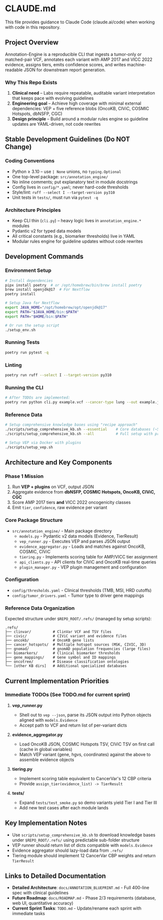 # CLAUDE.md

This file provides guidance to Claude Code (claude.ai/code) when working with code in this repository.

## Project Overview

Annotation-Engine is a reproducible CLI that ingests a tumor-only or matched-pair VCF, annotates each variant with AMP 2017 and VICC 2022 evidence, assigns tiers, emits confidence scores, and writes machine-readable JSON for downstream report generation.

### Why This Repo Exists
1. **Clinical need** – Labs require repeatable, auditable variant interpretation that keeps pace with evolving guidelines
2. **Engineering goal** – Achieve high coverage with minimal external dependencies: VEP + five reference blobs (OncoKB, CIViC, COSMIC Hotspots, dbNSFP, CGC)
3. **Design principle** – Build around a modular rules engine so guideline updates are YAML-driven, not code rewrites

## Stable Development Guidelines (Do NOT Change)

### Coding Conventions
* Python ≥ 3.10 – use `| None` unions, no `typing.Optional`
* One top-level package: `src/annotation_engine/`
* No inline comments; put explanatory text in module docstrings
* Config lives in `config/*.yaml`; never hard-code thresholds
* Style/lint: `ruff --select I --target-version py310`
* Unit tests in `tests/`, must run via `pytest -q`

### Architecture Principles
* Keep CLI thin (`cli.py`) – heavy logic lives in `annotation_engine.*` modules
* Pydantic v2 for typed data models
* All critical constants (e.g., biomarker thresholds) live in YAML
* Modular rules engine for guideline updates without code rewrites

## Development Commands

### Environment Setup
```bash
# Install dependencies
pipx install poetry  # or /opt/homebrew/bin/brew install poetry
brew install openjdk@17  # For Nextflow
poetry install

# Setup Java for Nextflow
export JAVA_HOME="/opt/homebrew/opt/openjdk@17"
export PATH="$JAVA_HOME/bin:$PATH"
export PATH="$HOME/bin:$PATH"

# Or run the setup script
./setup_env.sh
```

### Running Tests
```bash
poetry run pytest -q
```

### Linting
```bash
poetry run ruff --select I --target-version py310
```

### Running the CLI
```bash
# After TODOs are implemented:
poetry run python cli.py example.vcf --cancer-type lung --out example.json
```

### Reference Data
```bash
# Setup comprehensive knowledge bases using "recipe approach"
./scripts/setup_comprehensive_kb.sh --essential    # Core databases (~550MB)
./scripts/setup_comprehensive_kb.sh --all          # Full setup with prompts

# Setup VEP via Docker with plugins
./scripts/setup_vep.sh
```

## Architecture and Key Components

### Phase 1 Mission
1. Run **VEP + plugins** on VCF, output JSON
2. Aggregate evidence from **dbNSFP, COSMIC Hotspots, OncoKB, CIViC, CGC**
3. Score AMP 2017 tiers **and** VICC 2022 oncogenicity classes
4. Emit `tier`, `confidence`, raw evidence per variant

### Core Package Structure
- `src/annotation_engine/` - Main package directory
  - `models.py` - Pydantic v2 data models (Evidence, TierResult)
  - `vep_runner.py` - Executes VEP and parses JSON output
  - `evidence_aggregator.py` - Loads and matches against OncoKB, COSMIC, CIViC
  - `tiering.py` - Implements scoring table for AMP/VICC tier assignment
  - `api_clients.py` - API clients for CIViC and OncoKB real-time queries
  - `plugin_manager.py` - VEP plugin management and configuration

### Configuration
- `config/thresholds.yaml` - Clinical thresholds (TMB, MSI, HRD cutoffs)
- `config/tumor_drivers.yaml` - Tumor type to driver gene mappings

### Reference Data Organization
Expected structure under `$REPO_ROOT/.refs/` (managed by setup scripts):
```
.refs/
├── clinvar/          # ClinVar VCF and TSV files
├── civic/            # CIViC variant and evidence files
├── oncokb/           # OncoKB gene lists
├── cancer_hotspots/  # Multiple hotspot sources (MSK, CIVIC, 3D)
├── gnomad/           # gnomAD population frequencies (large files)
├── biomarkers/       # Clinical biomarker thresholds
├── gene_mappings/    # Gene symbol and ID mappings
├── oncotree/         # Disease classification ontologies
└── [other KB dirs]   # Additional specialized databases
```

## Current Implementation Priorities

### Immediate TODOs (See TODO.md for current sprint)

1. **vep_runner.py**
   * Shell out to `vep --json`, parse its JSON output into Python objects aligned with `models.Evidence`
   * Accept path to VCF and return list of per-variant dicts

2. **evidence_aggregator.py**
   * Load OncoKB JSON, COSMIC Hotspots TSV, CIViC TSV on first call (cache in global variables)
   * Match VEP variant (gene, hgvs, coordinates) against the above to assemble evidence objects

3. **tiering.py**
   * Implement scoring table equivalent to CancerVar's 12 CBP criteria
   * Provide `assign_tier(evidence_list) -> TierResult`

4. **tests/**
   * Expand `tests/test_smoke.py` so demo variants yield Tier I and Tier III
   * Add new test cases after each module lands

## Key Implementation Notes

- Use `scripts/setup_comprehensive_kb.sh` to download knowledge bases under `$REPO_ROOT/.refs/` using predictable sub-folder structure
- VEP runner should return list of dicts compatible with `models.Evidence`
- Evidence aggregator should lazy-load data from `.refs/`
- Tiering module should implement 12 CancerVar CBP weights and return `TierResult`

## Links to Detailed Documentation

- **Detailed Architecture**: `docs/ANNOTATION_BLUEPRINT.md` - Full 400-line spec with clinical guidelines
- **Future Roadmap**: `docs/ROADMAP.md` - Phase 2/3 requirements (database, web UI, quantitative accuracy)
- **Current Sprint Tasks**: `TODO.md` - Update/rename each sprint with immediate tasks